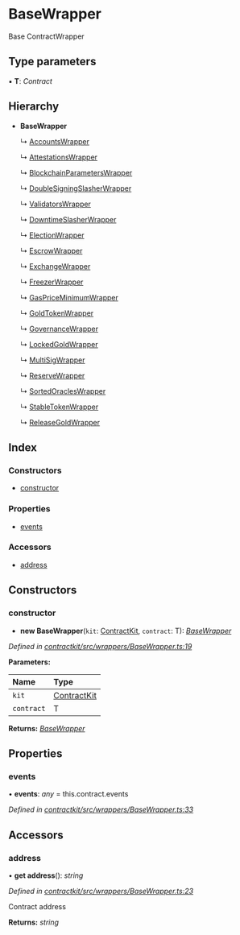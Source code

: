 # BaseWrapper

Base ContractWrapper

## Type parameters

▪ **T**: _Contract_

## Hierarchy

* **BaseWrapper**

  ↳ [AccountsWrapper]()

  ↳ [AttestationsWrapper]()

  ↳ [BlockchainParametersWrapper]()

  ↳ [DoubleSigningSlasherWrapper]()

  ↳ [ValidatorsWrapper]()

  ↳ [DowntimeSlasherWrapper]()

  ↳ [ElectionWrapper]()

  ↳ [EscrowWrapper]()

  ↳ [ExchangeWrapper]()

  ↳ [FreezerWrapper]()

  ↳ [GasPriceMinimumWrapper]()

  ↳ [GoldTokenWrapper]()

  ↳ [GovernanceWrapper]()

  ↳ [LockedGoldWrapper]()

  ↳ [MultiSigWrapper]()

  ↳ [ReserveWrapper]()

  ↳ [SortedOraclesWrapper]()

  ↳ [StableTokenWrapper]()

  ↳ [ReleaseGoldWrapper]()

## Index

### Constructors

* [constructor]()

### Properties

* [events]()

### Accessors

* [address]()

## Constructors

### constructor

+ **new BaseWrapper**\(`kit`: [ContractKit](), `contract`: T\): [_BaseWrapper_]()

_Defined in_ [_contractkit/src/wrappers/BaseWrapper.ts:19_](https://github.com/celo-org/celo-monorepo/blob/master/packages/contractkit/src/wrappers/BaseWrapper.ts#L19)

**Parameters:**

| Name | Type |
| :--- | :--- |
| `kit` | [ContractKit]() |
| `contract` | T |

**Returns:** [_BaseWrapper_]()

## Properties

### events

• **events**: _any_ = this.contract.events

_Defined in_ [_contractkit/src/wrappers/BaseWrapper.ts:33_](https://github.com/celo-org/celo-monorepo/blob/master/packages/contractkit/src/wrappers/BaseWrapper.ts#L33)

## Accessors

### address

• **get address**\(\): _string_

_Defined in_ [_contractkit/src/wrappers/BaseWrapper.ts:23_](https://github.com/celo-org/celo-monorepo/blob/master/packages/contractkit/src/wrappers/BaseWrapper.ts#L23)

Contract address

**Returns:** _string_

